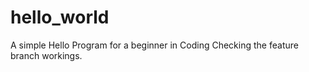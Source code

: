 # hello_world
A simple Hello Program for a beginner in Coding
Checking the feature branch workings.
